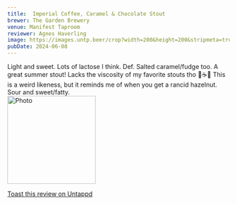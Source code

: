 ```yaml
---
title:  Imperial Coffee, Caramel & Chocolate Stout
brewer: The Garden Brewery
venue: Manifest Taproom
reviewer: Agnes Haverling
image: https://images.untp.beer/crop?width=200&height=200&stripmeta=true&url=https://untappd.s3.amazonaws.com/photos/2024_06_08/82c7f058c046cf012e43694753abfa7b_c_1387994430_raw.jpg
pubDate: 2024-06-08
---
```


Light and sweet. Lots of lactose I think. Def. Salted caramel/fudge too. A great summer stout! Lacks the viscosity of my favorite stouts tho 🍫☕️🥮
This is a weird likeness, but it reminds me of when you get a rancid hazelnut. Sour and sweet/fatty.
						  <br />
						  <img height="200" width="200" src="https://images.untp.beer/crop?width=200&height=200&stripmeta=true&url=https://untappd.s3.amazonaws.com/photos/2024_06_08/82c7f058c046cf012e43694753abfa7b_c_1387994430_raw.jpg" alt="Photo">         
						
[Toast this review on Untappd](https://untappd.com/user/&#45;Spacebacon&#45;/checkin/1387994430)
